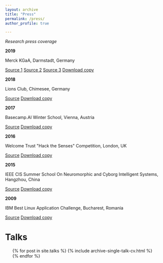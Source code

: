 ```yaml
---
layout: archive
title: "Press"
permalink: /press/
author_profile: true

---
```



*Research press coverage*


**2019**

Merck KGaA, Darmstadt, Germany

[Source 1](https://app.ekipa.de/challenges/future-of-ai/brief)
[Source 2](https://www.thi.de/hochschule/aktuelles/news/thi-erfolgreich-in-ai-forschungswettbewerb)
[Source 3](https://www.youtube.com/watch?v=avtLwTM5xIw&ab_channel=ekipaCrowd)
[Download copy](https://github.com/caxenie/cristianaxenie.github.io/raw/master/files/CristianAxenie_Media_Coverage_THI_2019.pdf)



**2018** 

Lions Club, Chimesee, Germany

[Source](https://www.ovb-heimatzeitungen.de/wi-ge/2018/09/21/kuenstliche-intelligenz-im-fokus.ovb)
[Download copy](https://github.com/caxenie/cristianaxenie.github.io/raw/master/files/CristianAxenie_Media_Coverage_Lions_2018.pdf)


**2017**

Basecamp.AI Winter School, Vienna, Austria

[Source](https://web.archive.org/web/20170318124321/http://www.basecamp.ai/student#mentors)
[Download copy](https://github.com/caxenie/cristianaxenie.github.io/raw/master/files/CristianAxenie_Media_Coverage_Basecamp_2017.pdf)


**2016**

Welcome Trust "Hack the Senses" Competition, London, UK

[Source](https://www.wired.co.uk/article/how-to-hack-senses-see-sound)
[Download copy](https://github.com/caxenie/cristianaxenie.github.io/raw/master/files/CristianAxenie_Media_Coverage_Wired_2016.pdf)



**2015**

IEEE CIS Summer School On Neuromorphic and Cyborg Intelligent Systems, Hangzhou, China

[Source](www.qaas.zju.edu.cn/news.asp?id=25)
[Download copy](https://github.com/caxenie/cristianaxenie.github.io/raw/master/files/CristianAxenie_Media_Coverage_Neuromoprhic_Cyborg_Intelligence_Zhejiang_2015.pdf)



**2009** 

IBM Best Linux Application Challenge, Bucharest, Romania

[Source](https://web.archive.org/web/20101105153553/http://www.dandragomir.biz/software/linux-application-2009-student-final.html)
[Download copy](https://github.com/caxenie/cristianaxenie.github.io/raw/master/files/CristianAxenie_Media_Coverage_IBM_2009.pdf)



Talks
======
  <ul>{% for post in site.talks %}
    {% include archive-single-talk-cv.html %}
  {% endfor %}</ul>
  
